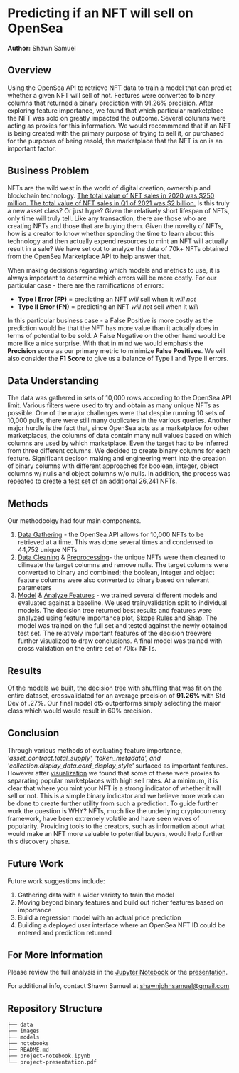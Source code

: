# Predicting if an NFT will sell on OpenSea
**Author:** Shawn Samuel

## Overview

Using the OpenSea API to retrieve NFT data to train a model that can predict whether a given NFT will sell of not. Features were convertec to binary columns that returned a binary prediction with 91.26% precision. After exploring feature importance, we found that which particular marketplace the NFT was sold on greatly impacted the outcome. Several columns were acting as proxies for this information. We would recommmend that if an NFT is being created with the primary purpose of trying to sell it, or purchased for the purposes of being resold, the marketplace that the NFT is on is an important factor. 

## Business Problem

NFTs are the wild west in the world of digital creation, ownership and blockchain technology. [The total value of NFT sales in 2020 was $250 million. The total value of NFT sales in Q1 of 2021 was $2 billion.](https://www.cloudwards.net/nft-statistics/#Sources) Is this truly a new asset class? Or just hype? Given the relatively short lifespan of NFTs, only time will truly tell. Like any transaction, there are those who are creating NFTs and those that are buying them. Given the novelty of NFTs, how is a creator to know whether spending the time to learn about this technology and then actually expend resources to mint an NFT will actually result in a sale? We have set out to analyze the data of 70k+ NFTs obtained from the OpenSea Marketplace API to help answer that.

When making decisions regarding which models and metrics to use, it is always important to determine which errors will be more costly. For our particular case - there are the ramifications of errors:  
- **Type I Error (FP)** = predicting an NFT *will* sell when it *will not*  
- **Type II Error (FN)** = predicting an NFT *will not* sell when it *will*  

In this particular business case - a False Positive is more costly as the prediction would be that the NFT has more value than it actually does in terms of potential to be sold. A False Negative on the other hand would be more like a nice surprise. With that in mind we would emphasis the **Precision** score as our primary metric to minimize **False Positives**. We will also consider the **F1 Score** to give us a balance of Type I and Type II errors.

## Data Understanding

The data was gathered in sets of 10,000 rows according to the OpenSea API limit. Various filters were used to try and obtain as many unique NFTs as possible. One of the major challenges were that despite running 10 sets of 10,000 pulls, there were still many duplicates in the various queries. Another major hurdle is the fact that, since OpenSea acts as a marketplace for other marketplaces, the columns of data contain many null values based on which columns are used by which marketplace. Even the target had to be inferred from three different columns. We decided to create binary columns for each feature. Significant decison making and engineering went into the creation of binary columns with different approaches for boolean, integer, object columns w/ nulls and object columns w/o nulls. In addition, the process was repeated to create a [test set](notebooks/new_test_data) of an additional 26,241 NFTs.

## Methods

Our methodoolgy had four main components. 

1. [Data Gathering](notebooks/1_data_gather.ipynb) - the OpenSea API allows for 10,000 NFTs to be retrieved at a time. This was done several times and condensed to 44,752 unique NFTs
2. [Data Cleaning](notebooks/2_cleaning.ipynb) & [Preprocessing](notebooks/3_preprocessing.ipynb)- the unique NFTs were then cleaned to dilineate the target columns and remove nulls. The target columns were converted to binary and combined; the boolean, integer and object feature columns were also converted to binary based on relevant parameters
3. [Model](project-notebook) & [Analyze Features](notebooks/5_visualizations) - we trained several different models and evaluated against a baseline. We used train/validation split to individual models. The decision tree returned best results and features were analyzed using feature importance plot, Skope Rules and Shap. The model was trained on the full set and tested against the newly obtained test set. The relatively important features of the decision treewere further visualized to draw conclusions. A final model was trained with cross validation on the entire set of 70k+ NFTs.
   
## Results

Of the models we built, the decision tree with shuffling that was fit on the entire dataset, crossvalidated for an average precision of **91.26%** with Std Dev of .27%. Our final model dt5 outperforms simply selecting the major class which would would result in 60% precision.

## Conclusion

Through various methods of evaluating feature importance, *'asset_contract.total_supply', 'token_metadata', and 'collection.display_data.card_display_style'* surfaced as important features. However after [visualization](notebooks/5_visualizations.ipynb) we found that some of these were proxies to separating popular marketplaces with high sell rates. At a minimum, it is clear that where you mint your NFT is a strong indicator of whether it will sell or not. This is a simple binary indicator and we believe more work can be done to create further utility from such a prediction. To guide further work the question is WHY? NFTs, much like the underlying cryptocurrency framework, have been extremely volatile and have seen waves of popularity. Providing tools to the creators, such as information about what would make an NFT more valuable to potential buyers, would help further this discovery phase.

## Future Work

Future work suggestions include:

1. Gathering data with a wider variety to train the model
2. Moving beyond binary features and build out richer features based on importance 
3. Build a regression model with an actual price prediction
4. Building a deployed user interface where an OpenSea NFT ID could be entered and prediction returned

## For More Information

Please review the full analysis in the [Jupyter Notebook](project-notebook.ipynb) or the [presentation](project-presentation.pdf).

For additional info, contact Shawn Samuel at [shawnjohnsamuel@gmail.com](mailto:shawnjohnsamuel@gmail.com)

## Repository Structure

```
├── data
├── images
├── models
├── notebooks
├── README.md
├── project-notebook.ipynb
└── project-presentation.pdf
```
